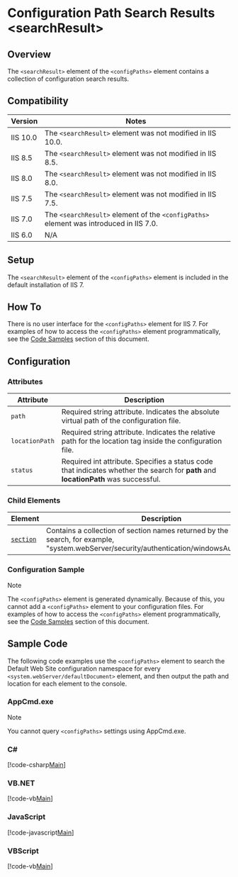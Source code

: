 Configuration Path Search Results &lt;searchResult&gt;
====================
<a id="001"></a>
## Overview

The `<searchResult>` element of the `<configPaths>` element contains a collection of configuration search results.

<a id="002"></a>
## Compatibility

| Version | Notes |
| --- | --- |
| IIS 10.0 | The `<searchResult>` element was not modified in IIS 10.0. |
| IIS 8.5 | The `<searchResult>` element was not modified in IIS 8.5. |
| IIS 8.0 | The `<searchResult>` element was not modified in IIS 8.0. |
| IIS 7.5 | The `<searchResult>` element was not modified in IIS 7.5. |
| IIS 7.0 | The `<searchResult>` element of the `<configPaths>` element was introduced in IIS 7.0. |
| IIS 6.0 | N/A |

<a id="003"></a>
## Setup

The `<searchResult>` element of the `<configPaths>` element is included in the default installation of IIS 7.

<a id="004"></a>
## How To

There is no user interface for the `<configPaths>` element for IIS 7. For examples of how to access the `<configPaths>` element programmatically, see the [Code Samples](#006) section of this document.

<a id="005"></a>
## Configuration

### Attributes

| Attribute | Description |
| --- | --- |
| `path` | Required string attribute. Indicates the absolute virtual path of the configuration file. |
| `locationPath` | Required string attribute. Indicates the relative path for the location tag inside the configuration file. |
| `status` | Required int attribute. Specifies a status code that indicates whether the search for **path** and **locationPath** was successful. |

### Child Elements

| Element | Description |
| --- | --- |
| [`section`](../configpaths/searchresult/section.md) | Contains a collection of section names returned by the configuration search, for example, "system.webServer/security/authentication/windowsAuthentication." |

### Configuration Sample

> [!NOTE]
> The `<configPaths>` element is generated dynamically. Because of this, you cannot add a `<configPaths>` element to your configuration files. For examples of how to access the `<configPaths>` element programmatically, see the [Code Samples](#006) section of this document.

<a id="006"></a>
## Sample Code

The following code examples use the `<configPaths>` element to search the Default Web Site configuration namespace for every `<system.webServer/defaultDocument>` element, and then output the path and location for each element to the console.

### AppCmd.exe

> [!NOTE]
> You cannot query `<configPaths>` settings using AppCmd.exe.

### C#

[!code-csharp[Main](index/samples/sample1.cs)]

### VB.NET

[!code-vb[Main](index/samples/sample2.vb)]

### JavaScript

[!code-javascript[Main](index/samples/sample3.js)]

### VBScript

[!code-vb[Main](index/samples/sample4.vb)]